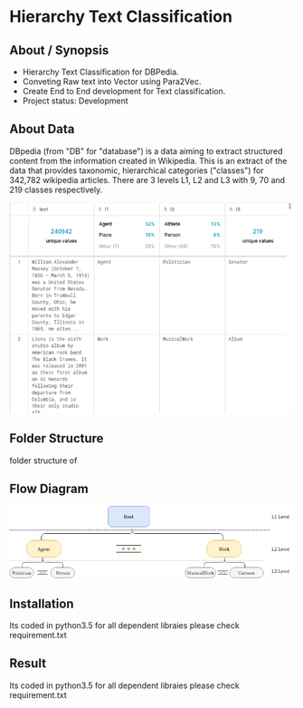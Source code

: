 # Hierarchy Text Classification

## About / Synopsis

* Hierarchy Text Classification for DBPedia.
* Conveting Raw text into Vector using Para2Vec.
* Create End to End development for Text classification.
* Project status: Development

## About Data
DBpedia (from "DB" for "database") is a data aiming to extract structured content from the information created in Wikipedia. This is an extract of the data that provides taxonomic, hierarchical categories ("classes") for 342,782 wikipedia articles. There are 3 levels L1, L2 and L3 with 9, 70 and 219 classes respectively.

![sample image](https://github.com/Mahendra-Chouhan/hierarchy-text-classification/blob/master/data_sample.png)

## Folder Structure
folder structure of 

## Flow Diagram


![data Structure image](https://github.com/Mahendra-Chouhan/hierarchy-text-classification/blob/master/hirarchy_text_classification_flow.png)



## Installation
Its coded in python3.5 for all dependent libraies please check requirement.txt

## Result
Its coded in python3.5 for all dependent libraies please check requirement.txt

